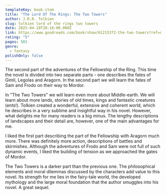 ```yaml
---
templateKey: book-item
title: "The Lord Of The Rings: The Two Towers"
author: J.R.R. Tolkien
slug: tolkien lord of the rings two towers
date: 2025-04-10T20:18:00.000Z
link: https://www.goodreads.com/book/show/61215372-the-two-towers?ref=nav_sb_ss_1_10
rating: "5"
pages: 501
genre:
  - fantasy
polishOnly: false
---
```

The second part of the adventures of the Fellowship of the Ring. This time the novel is divided into two separate parts - one describes the fates of Gimli, Legolas and Aragorn. In the second part we will learn the fates of Sam and Frodo on their way to Mordor.

In "The Two Towers" we will learn even more about Middle-earth. We will learn about more lands, stories of old times, kings and fantastic creatures (ents!). Tolkien created a wonderful, extensive and coherent world, which he describes in a very sublime and insightful way in his novel. However, what delights me for many readers is a big minus. The lengthy descriptions of landscapes and their detail are, however, one of the main advantages for me.

I liked the first part describing the part of the Fellowship with Aragorn much more. There was definitely more action, descriptions of battles and skirmishes. Although the adventures of Frodo and Sam were not full of such dynamic events, I liked the building of tension as we approached the gates of Mordor.

The Two Towers is a darker part than the previous one. The philosophical elements and moral dilemmas discussed by the characters add value to this novel. Its strength for me lies in the fairy-tale world, the developed mythology and the large moral foundation that the author smuggles into his novel. A great sequel.
